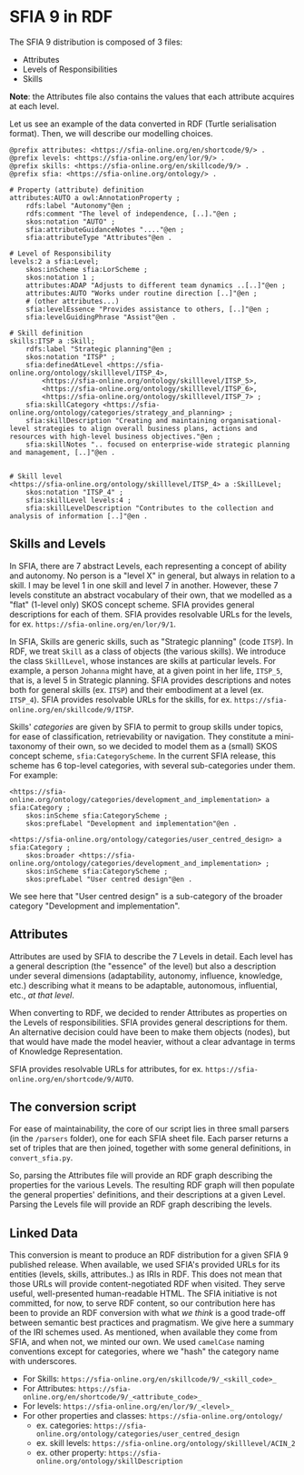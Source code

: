 # SFIA 9 in RDF

The SFIA 9 distribution is composed of 3 files:

- Attributes
- Levels of Responsibilities
- Skills

**Note**: the Attributes file also contains the values that each attribute acquires at each level.

Let us see an example of the data converted in RDF (Turtle serialisation format).
Then, we will describe our modelling choices.

```
@prefix attributes: <https://sfia-online.org/en/shortcode/9/> .
@prefix levels: <https://sfia-online.org/en/lor/9/> .
@prefix skills: <https://sfia-online.org/en/skillcode/9/> .
@prefix sfia: <https://sfia-online.org/ontology/> .

# Property (attribute) definition
attributes:AUTO a owl:AnnotationProperty ;
    rdfs:label "Autonomy"@en ;
    rdfs:comment "The level of independence, [..]."@en ;
    skos:notation "AUTO" ;
    sfia:attributeGuidanceNotes "...."@en ;
    sfia:attributeType "Attributes"@en .

# Level of Responsibility
levels:2 a sfia:Level;
    skos:inScheme sfia:LorScheme ;
    skos:notation 1 ;
    attributes:ADAP "Adjusts to different team dynamics ..[..]"@en ;
    attributes:AUTO "Works under routine direction [..]"@en ;
    # (other attributes...)
    sfia:levelEssence "Provides assistance to others, [..]"@en ;
    sfia:levelGuidingPhrase "Assist"@en .

# Skill definition
skills:ITSP a :Skill;
    rdfs:label "Strategic planning"@en ;
    skos:notation "ITSP" ;
    sfia:definedAtLevel <https://sfia-online.org/ontology/skilllevel/ITSP_4>,
        <https://sfia-online.org/ontology/skilllevel/ITSP_5>,
        <https://sfia-online.org/ontology/skilllevel/ITSP_6>,
        <https://sfia-online.org/ontology/skilllevel/ITSP_7> ;
    sfia:skillCategory <https://sfia-online.org/ontology/categories/strategy_and_planning> ;
    sfia:skillDescription "Creating and maintaining organisational-level strategies to align overall business plans, actions and resources with high-level business objectives."@en ;
    sfia:skillNotes ".. focused on enterprise-wide strategic planning and management, [..]"@en .


# Skill level
<https://sfia-online.org/ontology/skilllevel/ITSP_4> a :SkillLevel;
    skos:notation "ITSP_4" ;
    sfia:skillLevel levels:4 ;
    sfia:skillLevelDescription "Contributes to the collection and analysis of information [..]"@en .
```

## Skills and Levels

In SFIA, there are 7 abstract Levels, each representing a concept of ability and autonomy.
No person is a "level X" in general, but always in relation to a skill.
I may be level 1 in one skill and level 7 in another. However, these 7 levels constitute an abstract vocabulary
of their own, that we modelled as a "flat" (1-level only) SKOS concept scheme.
SFIA provides general descriptions for each of them.
SFIA provides resolvable URLs for the levels, for ex. `https://sfia-online.org/en/lor/9/1`.

In SFIA, Skills are generic skills, such as "Strategic planning" (code `ITSP`).
In RDF, we treat `Skill` as a class of objects (the various skills).
We introduce the class `SkillLevel`, whose instances are skills at particular levels. For example,
a person `Johanna` might have, at a given point in her life, `ITSP_5`, that is, a level 5 in Strategic planning.
SFIA provides descriptions and notes both for general skills (ex. `ITSP`) and their embodiment at a level
(ex. `ITSP_4`).
SFIA provides resolvable URLs for the skills, for ex. `https://sfia-online.org/en/skillcode/9/ITSP`.

Skills' _categories_ are given by SFIA to permit to group skills under topics, for ease of classification,
retrievability or navigation. They constitute a mini-taxonomy of their own, so we decided to model them
as a (small) SKOS concept scheme, `sfia:CategoryScheme`. In the current SFIA release,
this scheme has 6 top-level categories, with several sub-categories under them. For example:

```
<https://sfia-online.org/ontology/categories/development_and_implementation> a sfia:Category ;
    skos:inScheme sfia:CategoryScheme ;
    skos:prefLabel "Development and implementation"@en .

<https://sfia-online.org/ontology/categories/user_centred_design> a sfia:Category ;
    skos:broader <https://sfia-online.org/ontology/categories/development_and_implementation> ;
    skos:inScheme sfia:CategoryScheme ;
    skos:prefLabel "User centred design"@en .
```

We see here that "User centred design" is a sub-category of the broader category "Development and implementation".

## Attributes

Attributes are used by SFIA to describe the 7 Levels in detail.
Each level has a general description (the "essence" of the level) but also a description under several dimensions
(adaptability, autonomy, influence, knowledge, etc.) describing what it means to be adaptable, autonomous,
influential, etc., _at that level_.

When converting to RDF, we decided to render Attributes as properties on the Levels of responsibilities.
SFIA provides general descriptions for them.
An alternative decision could have been to make them objects (nodes), but that would have made the model heavier,
without a clear advantage in terms of Knowledge Representation.

SFIA provides resolvable URLs for attributes, for ex. `https://sfia-online.org/en/shortcode/9/AUTO`.

## The conversion script

For ease of maintainability, the core of our script lies in three small parsers (in the `/parsers` folder),
one for each SFIA sheet file.
Each parser returns a set of triples that are then joined, together with some general definitions,
in `convert_sfia.py`.

So, parsing the Attributes file will provide an RDF graph describing the properties for the various Levels.
The resulting RDF graph will then populate the general properties' definitions, and their descriptions at a given Level.
Parsing the Levels file will provide an RDF graph describing the levels.

## Linked Data

This conversion is meant to produce an RDF distribution for a given SFIA 9 published release.
When available, we used SFIA's provided URLs for its entities (levels, skills, attributes..) as IRIs in RDF.
This does not mean that those URLs will provide content-negotiated RDF when visited. They serve useful, well-presented
human-readable HTML. The SFIA initiative is not committed, for now, to serve RDF content, so our contribution here
has been to provide an RDF conversion with what _we think_ is a good trade-off between semantic best practices
and pragmatism.
We give here a summary of the IRI schemes used. As mentioned, when available they come from SFIA, and when not, we
minted our own.
We used `camelCase` naming conventions except for categories, where we "hash" the category name with underscores.

- For Skills: `https://sfia-online.org/en/skillcode/9/_<skill_code>_`
- For Attributes: `https://sfia-online.org/en/shortcode/9/_<attribute_code>_`
- For levels: `https://sfia-online.org/en/lor/9/_<level>_`
- For other properties and classes: `https://sfia-online.org/ontology/`
    - ex. categories: `https://sfia-online.org/ontology/categories/user_centred_design`
    - ex. skill levels: `https://sfia-online.org/ontology/skilllevel/ACIN_2`
    - ex. other property: `https://sfia-online.org/ontology/skillDescription`

